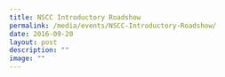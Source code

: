```yaml
---
title: NSCC Introductory Roadshow
permalink: /media/events/NSCC-Introductory-Roadshow/
date: 2016-09-20
layout: post
description: ""
image: ""
---
```


